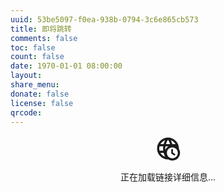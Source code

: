 ```yaml
---
uuid: 53be5097-f0ea-938b-0794-3c6e865cb573
title: 即将跳转
comments: false
toc: false
count: false
date: 1970-01-01 08:00:00
layout: 
share_menu:
donate: false
license: false
qrcode: 
---
```


<script>

function replaceText() {
    const params = new URLSearchParams(window.location.search);
    const goto = params.get('goto');
    document.getElementById("showlnk").innerText = goto;
}

function checkHttps(url) {
  const httpsUrl = url.replace(/^http:/, 'https:');
  const controller = new AbortController();
  const timeoutId = setTimeout(() => controller.abort(), 5000); // 5秒超时

  return fetch(httpsUrl, {
    method: 'HEAD',
    signal: controller.signal,
    mode: 'no-cors'
  })
    .then(response => {
      clearTimeout(timeoutId);
      return 'secure'; // HTTPS安全连接
    })
    .catch(error => {
      clearTimeout(timeoutId);
      if (error.name === 'AbortError') {
        return 'timeout'; // 连接超时
      }
      return 'normal'; // 普通连接
    });
}

window.onload = async function() {
  const params = new URLSearchParams(window.location.search);
  const goto = params.get('goto');

  if (goto) {
    try {
      const url = new URL(goto);
      const protocol = await checkHttps(goto);
      
      // 定义不同状态对应的图标
      const icons = {
        secure: '<svg xmlns="http://www.w3.org/2000/svg" width="3em" height="3em" viewBox="0 0 24 24"><path fill="#00b825" d="M19 13c.34 0 .67.04 1 .09V10a2 2 0 0 0-2-2h-1V6c0-2.76-2.24-5-5-5S7 3.24 7 6v2H6a2 2 0 0 0-2 2v10c0 1.11.89 2 2 2h7.81c-.51-.88-.81-1.9-.81-3c0-3.31 2.69-6 6-6M9 6c0-1.66 1.34-3 3-3s3 1.34 3 3v2H9zm3 11a2 2 0 1 1 2-2c0 1.11-.89 2-2 2m10.5.25L17.75 22L15 19l1.16-1.16l1.59 1.59l3.59-3.59z"/></svg><svg xmlns="http://www.w3.org/2000/svg" width="3em" height="3em" viewBox="0 0 24 24"><path fill="currentColor" d="M4 11v2h12l-5.5 5.5l1.42 1.42L19.84 12l-7.92-7.92L10.5 5.5L16 11z"/></svg><svg xmlns="http://www.w3.org/2000/svg" width="3em" height="3em" viewBox="0 0 24 24"><path fill="#0891b2" d="M16.36 14c.08-.66.14-1.32.14-2s-.06-1.34-.14-2h3.38c.16.64.26 1.31.26 2s-.1 1.36-.26 2m-5.15 5.56c.6-1.11 1.06-2.31 1.38-3.56h2.95a8.03 8.03 0 0 1-4.33 3.56M14.34 14H9.66c-.1-.66-.16-1.32-.16-2s.06-1.35.16-2h4.68c.09.65.16 1.32.16 2s-.07 1.34-.16 2M12 19.96c-.83-1.2-1.5-2.53-1.91-3.96h3.82c-.41 1.43-1.08 2.76-1.91 3.96M8 8H5.08A7.92 7.92 0 0 1 9.4 4.44C8.8 5.55 8.35 6.75 8 8m-2.92 8H8c.35 1.25.8 2.45 1.4 3.56A8 8 0 0 1 5.08 16m-.82-2C4.1 13.36 4 12.69 4 12s.1-1.36.26-2h3.38c-.08.66-.14 1.32-.14 2s.06 1.34.14 2M12 4.03c.83 1.2 1.5 2.54 1.91 3.97h-3.82c.41-1.43 1.08-2.77 1.91-3.97M18.92 8h-2.95a15.7 15.7 0 0 0-1.38-3.56c1.84.63 3.37 1.9 4.33 3.56M12 2C6.47 2 2 6.5 2 12a10 10 0 0 0 10 10a10 10 0 0 0 10-10A10 10 0 0 0 12 2"/></svg>',
        timeout: '<svg xmlns="http://www.w3.org/2000/svg" width="3em" height="3em" viewBox="0 0 24 24"><path fill="#eab308" d="M12 2C6.47 2 2 6.5 2 12s4.5 10 10 10s10-4.5 10-10S17.53 2 12 2m0 18c-4.42 0-8-3.58-8-8s3.58-8 8-8s8 3.58 8 8s-3.58 8-8 8m0-14c-3.31 0-6 2.69-6 6s2.69 6 6 6s6-2.69 6-6s-2.69-6-6-6m-1 10h2V8h-2z"/></svg>',
        normal: '<svg xmlns="http://www.w3.org/2000/svg" width="3em" height="3em" viewBox="0 0 24 24"><path fill="#eab308" d="M16 8c1.1 0 2 .9 2 2v10c0 1.1-.9 2-2 2H4c-1.1 0-2-.9-2-2V10c0-1.1.9-2 2-2h9V6c0-1.7-1.3-3-3-3S7 4.3 7 6H5c0-2.8 2.2-5 5-5s5 2.2 5 5v2zm-6 9c1.1 0 2-.9 2-2s-.9-2-2-2s-2 .9-2 2s.9 2 2 2m12-4h-2V7h2zm0 4h-2v-2h2z"/></svg><svg xmlns="http://www.w3.org/2000/svg" width="3em" height="3em" viewBox="0 0 24 24"><path fill="currentColor" d="M4 11v2h12l-5.5 5.5l1.42 1.42L19.84 12l-7.92-7.92L10.5 5.5L16 11z"/></svg><svg xmlns="http://www.w3.org/2000/svg" width="3em" height="3em" viewBox="0 0 24 24"><path fill="#0891b2" d="M16.36 14c.08-.66.14-1.32.14-2s-.06-1.34-.14-2h3.38c.16.64.26 1.31.26 2s-.1 1.36-.26 2m-5.15 5.56c.6-1.11 1.06-2.31 1.38-3.56h2.95a8.03 8.03 0 0 1-4.33 3.56M14.34 14H9.66c-.1-.66-.16-1.32-.16-2s.06-1.35.16-2h4.68c.09.65.16 1.32.16 2s-.07 1.34-.16 2M12 19.96c-.83-1.2-1.5-2.53-1.91-3.96h3.82c-.41 1.43-1.08 2.76-1.91 3.96M8 8H5.08A7.92 7.92 0 0 1 9.4 4.44C8.8 5.55 8.35 6.75 8 8m-2.92 8H8c.35 1.25.8 2.45 1.4 3.56A8 8 0 0 1 5.08 16m-.82-2C4.1 13.36 4 12.69 4 12s.1-1.36.26-2h3.38c-.08.66-.14 1.32-.14 2s.06 1.34.14 2M12 4.03c.83 1.2 1.5 2.54 1.91 3.97h-3.82c.41-1.43 1.08-2.77 1.91-3.97M18.92 8h-2.95a15.7 15.7 0 0 0-1.38-3.56c1.84.63 3.37 1.9 4.33 3.56M12 2C6.47 2 2 6.5 2 12a10 10 0 0 0 10 10a10 10 0 0 0 10-10A10 10 0 0 0 12 2"/></svg>'
      };

      // 定义不同状态对应的文本
      const messages = {
        secure: '🔒 HTTPS 安全连接',
        timeout: '❔ 连接超时，页面可能无法访问',
        normal: '🔓❗不安全的连接，请勿输入敏感信息'
      };
      
      document.getElementById('target-info').innerHTML = `
        <svg xmlns="http://www.w3.org/2000/svg" width="3em" height="3em" viewBox="0 0 24 24"><path fill="currentColor" d="M12 2A10 10 0 0 0 2 12a10 10 0 0 0 10 10a10 10 0 0 0 10-10A10 10 0 0 0 12 2M7.07 18.28c.43-.9 3.05-1.78 4.93-1.78s4.5.88 4.93 1.78A7.9 7.9 0 0 1 12 20c-1.86 0-3.57-.64-4.93-1.72m11.29-1.45c-1.43-1.74-4.9-2.33-6.36-2.33s-4.93.59-6.36 2.33A7.93 7.93 0 0 1 4 12c0-4.41 3.59-8 8-8s8 3.59 8 8c0 1.82-.62 3.5-1.64 4.83M12 6c-1.94 0-3.5 1.56-3.5 3.5S10.06 13 12 13s3.5-1.56 3.5-3.5S13.94 6 12 6m0 5a1.5 1.5 0 0 1-1.5-1.5A1.5 1.5 0 0 1 12 8a1.5 1.5 0 0 1 1.5 1.5A1.5 1.5 0 0 1 12 11"/></svg>
        <svg xmlns="http://www.w3.org/2000/svg" width="3em" height="3em" viewBox="0 0 24 24"><path fill="currentColor" d="M4 11v2h12l-5.5 5.5l1.42 1.42L19.84 12l-7.92-7.92L10.5 5.5L16 11z"/></svg>
        ${icons[protocol]}
        <p>您即将访问以下网站：</p>
        <p><span id="showlnk" style="cursor: pointer; text-decoration: underline; font-weight: bold;" onclick="replaceText()">${url.hostname}</span></p>
        <p>连接类型：${messages[protocol]}</p>
        <p>您将要访问的链接不属于老史尬侃或 stevezmt.top ，请注意您的账号和财产安全。</p>

        <div class="mdui-btn-group">
            <button onclick="window.location.href='${goto}'" class="mdui-btn mdui-btn-dense mdui-color-theme-accent mdui-ripple">继续访问</button> &nbsp;&nbsp; <button onclick="window.location.href='javascript:history.back()'" class="mdui-btn mdui-btn-dense mdui-color-theme-accent mdui-ripple">返回上一页</button>
        </div>    `;
    } catch(e) {
      document.getElementById('target-info').innerHTML = `
      <!-- <img src="data:image/svg+xml;base64,PHN2ZyB4bWxucz0iaHR0cDovL3d3dy53My5vcmcvMjAwMC9zdmciIHdpZHRoPSIxZW0iIGhlaWdodD0iMWVtIiB2aWV3Qm94PSIwIDAgMjQgMjQiPjxwYXRoIGZpbGw9ImN1cnJlbnRDb2xvciIgZD0iTTQgMTF2MmgxMmwtNS41IDUuNWwxLjQyIDEuNDJMMTkuODQgMTJsLTcuOTItNy45MkwxMC41IDUuNUwxNiAxMXoiLz48L3N2Zz4=" style="width: 2em; height: 2em; color: inherit;"> -->
      <svg xmlns="http://www.w3.org/2000/svg" width="3em" height="3em" viewBox="0 0 24 24"><path fill="currentColor" d="M12 2A10 10 0 0 0 2 12a10 10 0 0 0 10 10a10 10 0 0 0 10-10A10 10 0 0 0 12 2m0 18a8 8 0 0 1-8-8a8 8 0 0 1 8-8a8 8 0 0 1 8 8a8 8 0 0 1-8 8m-3.5-9A1.5 1.5 0 0 1 7 9.5A1.5 1.5 0 0 1 8.5 8A1.5 1.5 0 0 1 10 9.5A1.5 1.5 0 0 1 8.5 11M17 9.5a1.5 1.5 0 0 1-1.5 1.5A1.5 1.5 0 0 1 14 9.5A1.5 1.5 0 0 1 15.5 8A1.5 1.5 0 0 1 17 9.5M16 14v2H8v-2z"/></svg>
      <svg xmlns="http://www.w3.org/2000/svg" width="3em" height="3em" viewBox="0 0 24 24"><path fill="currentColor" d="M4 11v2h12l-5.5 5.5l1.42 1.42L19.84 12l-7.92-7.92L10.5 5.5L16 11z"/></svg>
      <svg xmlns="http://www.w3.org/2000/svg" width="3em" height="3em" viewBox="0 0 24 24"><path fill="#dc2626" d="M16.5 12c0-.68-.06-1.34-.14-2h3.38c.16.64.26 1.31.26 2c0 .37-.03.73-.08 1.08c.69.1 1.33.32 1.92.64c.1-.56.16-1.13.16-1.72c0-5.5-4.5-10-10-10C6.47 2 2 6.5 2 12s4.5 10 10 10c.59 0 1.16-.06 1.72-.16A5.9 5.9 0 0 1 13 19c0-.29.03-.57.07-.85c-.32.63-.67 1.24-1.07 1.81c-.83-1.2-1.5-2.53-1.91-3.96h3.72a5.95 5.95 0 0 1 2.59-2.4c.06-.53.1-1.06.1-1.6M12 4.03c.83 1.2 1.5 2.54 1.91 3.97h-3.82c.41-1.43 1.08-2.77 1.91-3.97M4.26 14C4.1 13.36 4 12.69 4 12s.1-1.36.26-2h3.38c-.08.66-.14 1.32-.14 2s.06 1.34.14 2zm.82 2H8c.35 1.25.8 2.45 1.4 3.56A8 8 0 0 1 5.08 16M8 8H5.08A7.92 7.92 0 0 1 9.4 4.44C8.8 5.55 8.35 6.75 8 8m6.34 6H9.66c-.1-.66-.16-1.32-.16-2s.06-1.35.16-2h4.68c.09.65.16 1.32.16 2s-.07 1.34-.16 2m.25-9.56c1.84.63 3.37 1.9 4.33 3.56h-2.95a15.7 15.7 0 0 0-1.38-3.56M20.41 19l2.13 2.12l-1.42 1.42L19 20.41l-2.12 2.13l-1.41-1.42L17.59 19l-2.12-2.12l1.41-1.41L19 17.59l2.12-2.12l1.42 1.41z"/></svg>
      <p>链接无效，解析的链接不是有效的格式或无法被解析。</p>
      `;
      setTimeout(() => {
        window.location.href = 'javascript:history.back()';
      }, 3000);
    }
  } else {
    document.getElementById('target-info').innerHTML = `
        <svg xmlns="http://www.w3.org/2000/svg" width="3em" height="3em" viewBox="0 0 24 24"><path fill="currentColor" d="M12 2A10 10 0 0 0 2 12a10 10 0 0 0 10 10a10 10 0 0 0 10-10A10 10 0 0 0 12 2m0 18a8 8 0 0 1-8-8a8 8 0 0 1 8-8a8 8 0 0 1 8 8a8 8 0 0 1-8 8m-3.5-9A1.5 1.5 0 0 1 7 9.5A1.5 1.5 0 0 1 8.5 8A1.5 1.5 0 0 1 10 9.5A1.5 1.5 0 0 1 8.5 11M17 9.5a1.5 1.5 0 0 1-1.5 1.5A1.5 1.5 0 0 1 14 9.5A1.5 1.5 0 0 1 15.5 8A1.5 1.5 0 0 1 17 9.5M16 14v2H8v-2z"/></svg>
        <svg xmlns="http://www.w3.org/2000/svg" width="3em" height="3em" viewBox="0 0 24 24"><path fill="currentColor" d="M4 11v2h12l-5.5 5.5l1.42 1.42L19.84 12l-7.92-7.92L10.5 5.5L16 11z"/></svg>
        <svg xmlns="http://www.w3.org/2000/svg" width="3em" height="3em" viewBox="0 0 24 24"><path fill="#dc2626" d="M16.5 12c0-.68-.06-1.34-.14-2h3.38c.16.64.26 1.31.26 2c0 .37-.03.73-.08 1.08c.69.1 1.33.32 1.92.64c.1-.56.16-1.13.16-1.72c0-5.5-4.5-10-10-10C6.47 2 2 6.5 2 12s4.5 10 10 10c.59 0 1.16-.06 1.72-.16A5.9 5.9 0 0 1 13 19c0-.29.03-.57.07-.85c-.32.63-.67 1.24-1.07 1.81c-.83-1.2-1.5-2.53-1.91-3.96h3.72a5.95 5.95 0 0 1 2.59-2.4c.06-.53.1-1.06.1-1.6M12 4.03c.83 1.2 1.5 2.54 1.91 3.97h-3.82c.41-1.43 1.08-2.77 1.91-3.97M4.26 14C4.1 13.36 4 12.69 4 12s.1-1.36.26-2h3.38c-.08.66-.14 1.32-.14 2s.06 1.34.14 2zm.82 2H8c.35 1.25.8 2.45 1.4 3.56A8 8 0 0 1 5.08 16M8 8H5.08A7.92 7.92 0 0 1 9.4 4.44C8.8 5.55 8.35 6.75 8 8m6.34 6H9.66c-.1-.66-.16-1.32-.16-2s.06-1.35.16-2h4.68c.09.65.16 1.32.16 2s-.07 1.34-.16 2m.25-9.56c1.84.63 3.37 1.9 4.33 3.56h-2.95a15.7 15.7 0 0 0-1.38-3.56M20.41 19l2.13 2.12l-1.42 1.42L19 20.41l-2.12 2.13l-1.41-1.42L17.59 19l-2.12-2.12l1.41-1.41L19 17.59l2.12-2.12l1.42 1.41z"/></svg>
        <p><strong>链接无效，没有传入有效的变量</strong></p>   `;
        setTimeout(() => {
          window.location.href = 'javascript:history.back()';
        }, 3000);
  }
}
</script>

<div id="target-info" style="text-align: center">
    <svg xmlns="http://www.w3.org/2000/svg" width="3em" height="3em" viewBox="0 0 24 24"><path fill="currentColor" d="M15 12.5v4l3 2l.75-1.25l-2.25-1.5V12.5zm7-.11V12c0-5.5-4.5-10-10-10C6.47 2 2 6.5 2 12s4.5 10 10 10c.13 0 .24 0 .37-.03c1.06.65 2.3 1.03 3.63 1.03c3.86 0 7-3.14 7-7c0-1.32-.38-2.56-1-3.61m-2.24-2.28l-.17-.11h.15c.01.03.01.07.02.11M18.92 8h-2.95a15.7 15.7 0 0 0-1.38-3.56c1.84.63 3.37 1.9 4.33 3.56M12 4.03c.83 1.2 1.5 2.54 1.91 3.97h-3.82c.41-1.43 1.08-2.77 1.91-3.97M9.66 10h2.75a7 7 0 0 0-2.84 3.24c-.04-.41-.07-.82-.07-1.24c0-.68.06-1.35.16-2M9.4 4.44C8.8 5.55 8.35 6.75 8 8H5.08A7.92 7.92 0 0 1 9.4 4.44M4.26 14C4.1 13.36 4 12.69 4 12s.1-1.36.26-2h3.38c-.08.66-.14 1.32-.14 2s.06 1.34.14 2zm.82 2H8c.35 1.25.8 2.45 1.4 3.56A8 8 0 0 1 5.08 16M16 21c-2.76 0-5-2.24-5-5s2.24-5 5-5s5 2.24 5 5s-2.24 5-5 5"/></svg>
  <p>正在加载链接详细信息...</p>
</div>